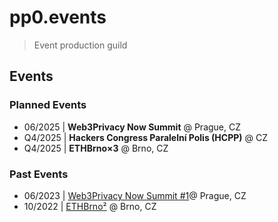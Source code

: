 # pp0.events

> Event production guild

## Events
### Planned Events

- 06/2025 | **Web3Privacy Now Summit** @ Prague, CZ
- Q4/2025 | **Hackers Congress Paralelní Polis (HCPP)** @ CZ
- Q4/2025 | **ETHBrno×3** @ Brno, CZ

### Past Events

- 06/2023 | [Web3Privacy Now Summit #1](https://prague22.web3privacy.info/)@ Prague, CZ
- 10/2022 | [ETHBrno²](https://2022.ethbrno.cz/) @ Brno, CZ
